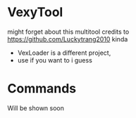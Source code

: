 # VexyTool
might forget about this multitool
credits to https://github.com/Luckytrang2010 kinda

* VexLoader is a different project,
* use if you want to i guess

# Commands
Will be shown soon
